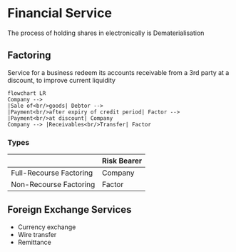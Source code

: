 # Financial Service

The process of holding shares in electronically is Dematerialisation

## Factoring

Service for a business redeem its accounts receivable from a 3rd party at a discount, to improve current liquidity

```mermaid
flowchart LR
Company -->
|Sale of<br/>goods| Debtor -->
|Payment<br/>after expiry of credit period| Factor -->
|Payment<br/>at discount| Company
Company --> |Receivables<br/>Transfer| Factor
```

### Types

|                         | Risk Bearer |
| ----------------------- | ----------- |
| Full-Recourse Factoring | Company     |
| Non-Recourse Factoring  | Factor      |

## Foreign Exchange Services

- Currency exchange
- Wire transfer
- Remittance
